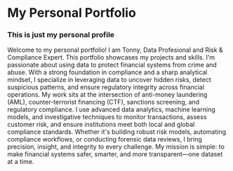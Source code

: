 # My Personal Portfolio
### This is just my personal profile

Welcome to my personal portfolio! I am Tonny, Data Profesional and Risk & Compliance Expert. This portfolio showcases my projects and skills.
I'm passionate about using data to protect financial systems from crime and abuse. With a strong foundation in compliance and a sharp analytical mindset, I specialize in leveraging data to uncover hidden risks, detect suspicious patterns, and ensure regulatory integrity across financial operations. My work sits at the intersection of anti-money laundering (AML), counter-terrorist financing (CTF), sanctions screening, and regulatory compliance. I use advanced data analytics, machine learning models, and investigative techniques to monitor transactions, assess customer risk, and ensure institutions meet both local and global compliance standards. Whether it's building robust risk models, automating compliance workflows, or conducting forensic data reviews, I bring precision, insight, and integrity to every challenge. My mission is simple: to make financial systems safer, smarter, and more transparent—one dataset at a time.
